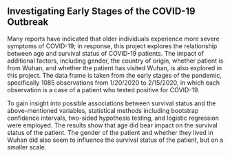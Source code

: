 ## Investigating Early Stages of the COVID-19 Outbreak

Many reports have indicated that older individuals experience more severe 
symptoms of COVID-19; in response, this project explores the relationship 
between age and survival status of COVID-19 patients. The impact of additional 
factors, including gender, the country of origin, whether patient is from Wuhan,
and whether the patient has visited Wuhan, is also explored in this project. 
The data frame is taken from the early stages of the pandemic, specifically 
1085 observations from 1/20/2020 to 2/15/2020, in which each 
observation is a case of a patient who tested positive for COVID-19.

To gain insight into possible associations between survival status and the 
above-mentioned variables, statistical methods including bootstrap confidence 
intervals, two-sided hypothesis testing, and logistic regression were employed. 
The results show that age did bear impact on the survival status of the patient. 
The gender of the patient and whether they lived in Wuhan did also seem to 
influence the survival status of the patient, but on a smaller scale. 
